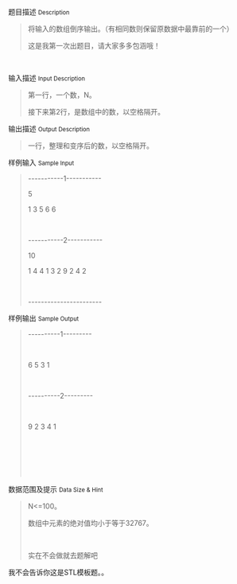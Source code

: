 <div class="panel panel-default">
<div class="area-title">
<span>
题目描述
<small>Description</small>
</span></div>
<div class="panel-body">

<blockquote><p><span style="">将输入的数组倒序输出。（有相同数则保留原数据中最靠前的一个）</span></p><p><span style="">这是我第一次出题目，请大家多多包涵哦！</span></p></blockquote><p><br></p>

</div>
</div>

<div class="panel panel-default">
<div class="area-title">
<span>
输入描述
<small>Input Description</small>
</span></div>
<div class="panel-body">
<blockquote><p><span style="">第一行，一个数，N。<br></span></p><p><span style="">接下来第2行，是数组中的数，以空格隔开。</span></p></blockquote>

</div>
</div>
<div  class="panel panel-default">
<div class="area-title">
<span>
输出描述
<small>Output Description</small>
</span></div>
<div class="panel-body">

<blockquote><p><span style="font-family: 微软雅黑, &#39;Microsoft YaHei&#39;;">一行，整理和变序后的数，以空格隔开。</span></p></blockquote>

</div>
</div>


<div class="panel panel-default">
<div class="area-title">
<span>
样例输入
<small>Sample Input</small>
</span></div>
<div class="panel-body">
<blockquote><p><span style="">-----------1-----------</span></p><p><span style="">5</span></p><p><span style="">1 3 5 6 6</span></p><p><br></p><p><span style="">-----------2-----------</span></p><p><span style="">10</span></p><p><span style="">1 4 4 1 3 2 9 2 4 2</span></p><p><br></p><p><span style="">-----------------------</span></p></blockquote>

</div>
</div>

<div class="panel panel-default">
<div class="area-title">
<span>
样例输出
<small>Sample Output</small>
</span></div>
<div class="panel-body">
<blockquote><p><span style="">----------1---------</span></p><p><br></p><p><span style="">6 5 3 1</span></p><p><br></p><p><span style="">----------2---------</span></p><p><br></p><p><span style="">9 2 3 4 1<br></span></p><p><br></p><p><br></p><p><br></p></blockquote>

</div>
</div>

<div class="panel panel-default">
<div class="area-title">
<span>
数据范围及提示
<small>Data Size & Hint</small>
</span></div>
<div class="panel-body">
<blockquote><p><span style="">N&lt;=100。</span></p><p><span style="">数组中元素的绝对值均小于等于32767。</span></p><p><br></p><p><span style="">实在不会做就去题解吧</span></p></blockquote><p><span style="">我不会告诉你这是<span style="">STL模板题。。</span></span></p>
</div>
</div>